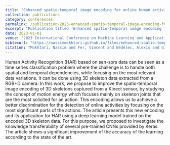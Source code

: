 ```yaml
---
title: "Enhanced spatio-temporal image encoding for online human activity recognition"
collection: publications
category: conferences
permalink: /publication/2023-enhanced-spatio-temporal-image-encoding-for-online-human-activity-recognition
excerpt: "Publication titled 'Enhanced spatio-temporal image encoding for online human activity recognition' by Mokhtari, Nassim and Fer, Vincent and Nédélec, Alexis and Gilles, Marlène and De Loor, Pierre."
date: 2023-01-01
venue: "2023 International Conference on Machine Learning and Applications (ICMLA)"
bibtexurl: "https://nassimmokhtari.github.io/files/enhanced-spatio-temporal-image-encoding-for-online-human-activity-recognition.bib"
citation: "Mokhtari, Nassim and Fer, Vincent and Nédélec, Alexis and Gilles, Marlène and De Loor, Pierre (2023). &quot;Enhanced spatio-temporal image encoding for online human activity recognition.&quot; <i>2023 International Conference on Machine Learning and Applications (ICMLA)</i>."
---
```

Human Activity Recognition (HAR) based on sen-sors data can be seen as a time series classification problem where the challenge is to handle both spatial and temporal dependencies, while focusing on the most relevant data variations. It can be done using 3D skeleton data extracted from a RGB+D camera. In this work, we propose to improve the spatio-temporal image encoding of 3D skeletons captured from a Kinect sensor, by studying the concept of motion energy which focuses mainly on skeleton joints that are the most solicited for an action. This encoding allows us to achieve a better discrimination for the detection of online activities by focusing on the most significant parts of the actions. The article presents this new encoding and its application for HAR using a deep learning model trained on the encoded 3D skeleton data. For this purpose, we proposed to investigate the knowledge transferability of several pre-trained CNNs provided by Keras. The article shows a significant improvement of the accuracy of the learning according to the state of the art.
